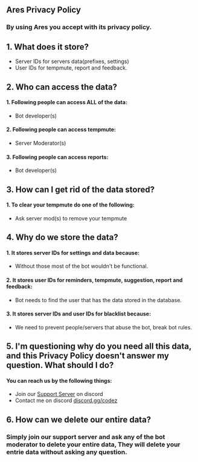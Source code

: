 ## **Ares Privacy Policy**
### By using Ares you accept with its privacy policy.

## 1. What does it store?

 - Server IDs for servers data(prefixes, settings)
 - User IDs for tempmute, report and feedback.

## 2. Who can access the data?

 #### 1. Following people can access ALL of the data:
 -  Bot developer(s)

#### 2. Following people can access tempmute:
- Server Moderator(s)

#### 3. Following people can access reports:
- Bot developer(s)

## 3. How can I get rid of the data stored? 

#### 1. To clear your tempmute do one of the following:
- Ask server mod(s) to remove your tempmute


## 4. Why do we store the data?

#### 1. It stores server IDs for settings and data because:
- Without those most of the bot wouldn't be functional.

#### 2. It stores user IDs for reminders, tempmute, suggestion, report and feedback:
- Bot needs to find the user that has the data stored in the database.

#### 3. It stores server IDs and user IDs for blacklist because:
- We need to prevent people/servers that abuse the bot, break bot rules.


## 5. I'm questioning why do you need all this data, and this Privacy Policy doesn't answer my question. What should I do?

#### You can reach us by the following things:
- Join our [Support Server](https://discord.gg/codez) on discord
- Contact me on discord [discord.gg/codez](https://discord.gg/codez)

## 6. How can we delete our entire data?

### Simply join our support server and ask any of the bot moderator to delete your entire data, They will delete your entrie data without asking any question.
